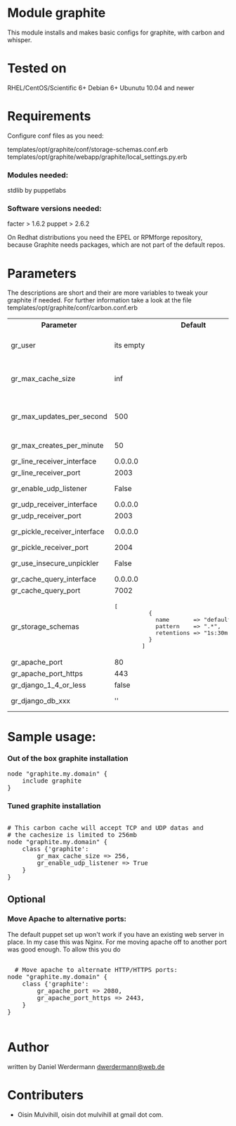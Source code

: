 # Module graphite

This module installs and makes basic configs for graphite, with carbon and whisper.

# Tested on
RHEL/CentOS/Scientific 6+
Debian 6+
Ubunutu 10.04 and newer

# Requirements

Configure conf files as you need:

templates/opt/graphite/conf/storage-schemas.conf.erb
templates/opt/graphite/webapp/graphite/local_settings.py.erb

### Modules needed:

stdlib by puppetlabs

### Software versions needed:
facter > 1.6.2
puppet > 2.6.2

On Redhat distributions you need the EPEL or RPMforge repository, because Graphite needs packages, which are not part of the default repos.

# Parameters

The descriptions are short and their are more variables to tweak your graphite if needed.
For further information take a look at the file templates/opt/graphite/conf/carbon.conf.erb

<table>
  <tr>
  	<th>Parameter</th><th>Default</th><th>Description</th>
  </tr>
  <tr>
    <td>gr_user</td><td> its empty </td><td>The user who runs graphite. If this is empty carbon runs as the user that invokes it.</td>
  </tr>
  <tr>
    <td>gr_max_cache_size</td><td>inf</td><td>Limit the size of the cache to avoid swapping or becoming CPU bound. Use the value "inf" (infinity) for an unlimited cache size.</td>
  </tr>
  <tr>
    <td>gr_max_updates_per_second</td><td>500</td><td>Limits the number of whisper update_many() calls per second, which effectively means the number of write requests sent to the disk.</td>
  </tr>
  <tr>
    <td>gr_max_creates_per_minute</td><td>50</td><td>Softly limits the number of whisper files that get created each minute.</td>
  </tr>
  <tr>
    <td>gr_line_receiver_interface</td><td>0.0.0.0</td><td>Interface the line receiver listens</td>
  </tr>
  <tr>
    <td>gr_line_receiver_port</td><td>2003</td><td>Port of line receiver</td>
  </tr>
  <tr>
    <td>gr_enable_udp_listener</td><td>False</td><td>Set this to True to enable the UDP listener.</td>
  </tr>
  <tr>
    <td>gr_udp_receiver_interface</td><td>0.0.0.0</td><td>Its clear, isnt it?</td>
  </tr>
  <tr>
    <td>gr_udp_receiver_port</td><td>2003</td><td>Self explaining</td>
  </tr>
  <tr>
    <td>gr_pickle_receiver_interface</td><td>0.0.0.0</td><td>Pickle is a special receiver who handle tuples of data.</td>
  </tr>
  <tr>
    <td>gr_pickle_receiver_port</td><td>2004</td><td>Self explaining</td>
  </tr>
  <tr>
    <td>gr_use_insecure_unpickler</td><td>False</td><td>Set this to True to revert to the old-fashioned insecure unpickler.</td>
  </tr>
  <tr>
    <td>gr_cache_query_interface</td><td>0.0.0.0</td><td>Interface to send cache queries to.</td>
  </tr>
  <tr>
    <td>gr_cache_query_port</td><td>7002</td><td>Self explaining.</td>
  </tr>
  <tr>
    <td>gr_storage_schemas</td><td><pre>[
          {
            name       => "default",
            pattern    => ".*",
            retentions => "1s:30m,1m:1d,5m:2y"
          }
        ]</pre></td><td>The storage schemas.</td>
  <tr>
    <td>gr_apache_port</td><td>80</td><td>The HTTP port apache will use.</td>
  </tr>
  <tr>
    <td>gr_apache_port_https</td><td>443</td><td>The HTTPS port apache will use.</td>
  </tr>
  <tr>
    <td>gr_django_1_4_or_less</td><td>false</td><td>Django settings style.</td>
  </tr>
  <tr>
    <td>gr_django_db_xxx</td><td>''</td><td>Django database settings. (engine|name|user|password|host|port)</td>
  </tr>
</table>

# Sample usage:

### Out of the box graphite installation
<pre>
node "graphite.my.domain" {
	include graphite
}
</pre>

### Tuned graphite installation

<pre>

# This carbon cache will accept TCP and UDP datas and
# the cachesize is limited to 256mb
node "graphite.my.domain" {
	class {'graphite':
		gr_max_cache_size => 256,
		gr_enable_udp_listener => True
	}
}
</pre>

## Optional

### Move Apache to alternative ports:

The default puppet set up won't work if you have an existing web server in
place. In my case this was Nginx. For me moving apache off to another port was
good enough. To allow this you do

<pre>

  # Move apache to alternate HTTP/HTTPS ports:
node "graphite.my.domain" {
    class {'graphite':
        gr_apache_port => 2080,
        gr_apache_port_https => 2443,
    }
}

</pre>


# Author

written by Daniel Werdermann dwerdermann@web.de

# Contributers

 * Oisin Mulvihill, oisin dot mulvihill at gmail dot com.
